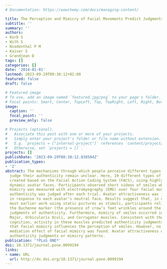 ```yaml
---
# Documentation: https://wowchemy.com/docs/managing-content/

title: The Perception and Mimicry of Facial Movements Predict Judgments of Smile Authenticity
subtitle: ''
summary: ''
authors:
- Korb S
- With S
- Niedenthal P M 
- Kaiser S
- Grandjean D
tags: []
categories: []
date: '2014-01-01'
lastmod: 2023-09-29T09:38:12+01:00
featured: false
draft: false

# Featured image
# To use, add an image named `featured.jpg/png` to your page's folder.
# Focal points: Smart, Center, TopLeft, Top, TopRight, Left, Right, BottomLeft, Bottom, BottomRight.
image:
  caption: ''
  focal_point: ''
  preview_only: false

# Projects (optional).
#   Associate this post with one or more of your projects.
#   Simply enter your project's folder or file name without extension.
#   E.g. `projects = ["internal-project"]` references `content/project/deep-learning/index.md`.
#   Otherwise, set `projects = []`.
projects: []
publishDate: '2023-09-29T08:38:12.838504Z'
publication_types:
- '2'
abstract: The mechanisms through which people perceive different types of smiles and
  judge their authenticity remain unclear. Here, 19 different types of smiles were
  created based on the Facial Action Coding System (FACS), using highly controlled,
  dynamic avatar faces. Participants observed short videos of smiles while their facial
  mimicry was measured with electromyography (EMG) over four facial muscles. Smile
  authenticity was judged after each trial. Avatar attractiveness was judged once
  in response to each avatar’s neutral face. Results suggest that, in contrast to
  most earlier work using static pictures as stimuli, participants relied less on
  the Duchenne marker (the presence of crow’s feet wrinkles around the eyes) in their
  judgments of authenticity. Furthermore, mimicry of smiles occurred in the Zygomaticus
  Major, Orbicularis Oculi, and Corrugator muscles. Consistent with theories of embodied
  cognition, activity in these muscles predicted authenticity judgments, suggesting
  that facial mimicry influences the perception of smiles. However, no significant
  mediation effect of facial mimicry was found. Avatar attractiveness did not predict
  authenticity judgments or mimicry patterns.
publication: '*PLoS ONE*'
doi: 10.1371/journal.pone.0099194
links:
- name: URL
  url: http://dx.doi.org/10.1371/journal.pone.0099194
---
```

